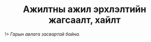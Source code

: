 
<h1 align="center">Ажилтны ажил эрхлэлтийн жагсаалт, хайлт</h1>

!> _Гарын авлага засвартай байна._
